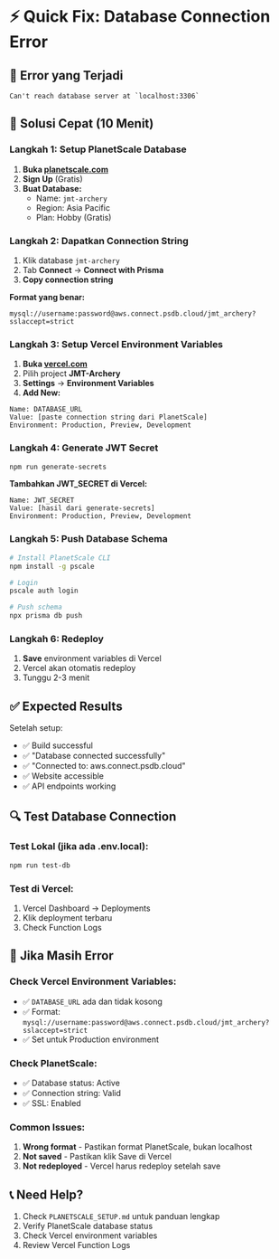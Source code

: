 # ⚡ Quick Fix: Database Connection Error

## 🚨 Error yang Terjadi
```
Can't reach database server at `localhost:3306`
```

## 🚀 Solusi Cepat (10 Menit)

### Langkah 1: Setup PlanetScale Database
1. **Buka [planetscale.com](https://planetscale.com)**
2. **Sign Up** (Gratis)
3. **Buat Database:**
   - Name: `jmt-archery`
   - Region: Asia Pacific
   - Plan: Hobby (Gratis)

### Langkah 2: Dapatkan Connection String
1. Klik database `jmt-archery`
2. Tab **Connect** → **Connect with Prisma**
3. **Copy connection string**

**Format yang benar:**
```
mysql://username:password@aws.connect.psdb.cloud/jmt_archery?sslaccept=strict
```

### Langkah 3: Setup Vercel Environment Variables
1. **Buka [vercel.com](https://vercel.com)**
2. Pilih project **JMT-Archery**
3. **Settings** → **Environment Variables**
4. **Add New:**

```
Name: DATABASE_URL
Value: [paste connection string dari PlanetScale]
Environment: Production, Preview, Development
```

### Langkah 4: Generate JWT Secret
```bash
npm run generate-secrets
```

**Tambahkan JWT_SECRET di Vercel:**
```
Name: JWT_SECRET
Value: [hasil dari generate-secrets]
Environment: Production, Preview, Development
```

### Langkah 5: Push Database Schema
```bash
# Install PlanetScale CLI
npm install -g pscale

# Login
pscale auth login

# Push schema
npx prisma db push
```

### Langkah 6: Redeploy
1. **Save** environment variables di Vercel
2. Vercel akan otomatis redeploy
3. Tunggu 2-3 menit

## ✅ Expected Results

Setelah setup:
- ✅ Build successful
- ✅ "Database connected successfully"
- ✅ "Connected to: aws.connect.psdb.cloud"
- ✅ Website accessible
- ✅ API endpoints working

## 🔍 Test Database Connection

### Test Lokal (jika ada .env.local):
```bash
npm run test-db
```

### Test di Vercel:
1. Vercel Dashboard → Deployments
2. Klik deployment terbaru
3. Check Function Logs

## 🚨 Jika Masih Error

### Check Vercel Environment Variables:
- ✅ `DATABASE_URL` ada dan tidak kosong
- ✅ Format: `mysql://username:password@aws.connect.psdb.cloud/jmt_archery?sslaccept=strict`
- ✅ Set untuk Production environment

### Check PlanetScale:
- ✅ Database status: Active
- ✅ Connection string: Valid
- ✅ SSL: Enabled

### Common Issues:
1. **Wrong format** - Pastikan format PlanetScale, bukan localhost
2. **Not saved** - Pastikan klik Save di Vercel
3. **Not redeployed** - Vercel harus redeploy setelah save

## 📞 Need Help?

1. Check `PLANETSCALE_SETUP.md` untuk panduan lengkap
2. Verify PlanetScale database status
3. Check Vercel environment variables
4. Review Vercel Function Logs 